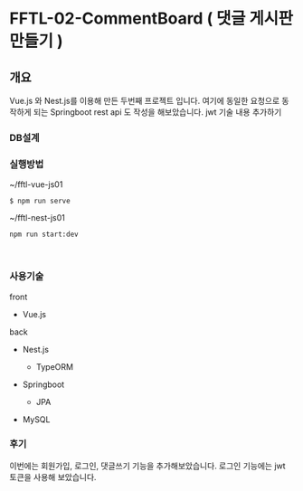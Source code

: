 # FFTL-02-CommentBoard ( 댓글 게시판 만들기 )

## 개요

Vue.js 와 Nest.js를 이용해 만든 두번째 프로젝트 입니다. 여기에 동일한 요청으로 동작하게 되는 Springboot rest api 도 작성을 해보았습니다. jwt 기술 내용 추가하기

### DB설계

### 실행방법

~/fftl-vue-js01

```
$ npm run serve
```

~/fftl-nest-js01

```
npm run start:dev
```

</br>

### 사용기술

front

-   Vue.js

back

-   Nest.js

    -   TypeORM

-   Springboot

    -   JPA

-   MySQL

### 후기

이번에는 회원가입, 로그인, 댓글쓰기 기능을 추가해보았습니다. 로그인 기능에는 jwt 토큰을 사용해 보았습니다.

